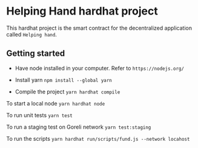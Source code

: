 # Helping Hand hardhat project

This hardhat project is the smart contract for the decentralized application called `Helping hand`.

## Getting started

- Have node installed in your computer. Refer to `https://nodejs.org/`
- Install yarn `npm install --global yarn`

- Compile the project ```yarn hardhat compile```

To start a local node ```yarn hardhat node```

To run unit tests ```yarn test```

To run a staging test on Goreli network ```yarn test:staging```

To run the scripts ```yarn hardhat run/scripts/fund.js --network locahost```
